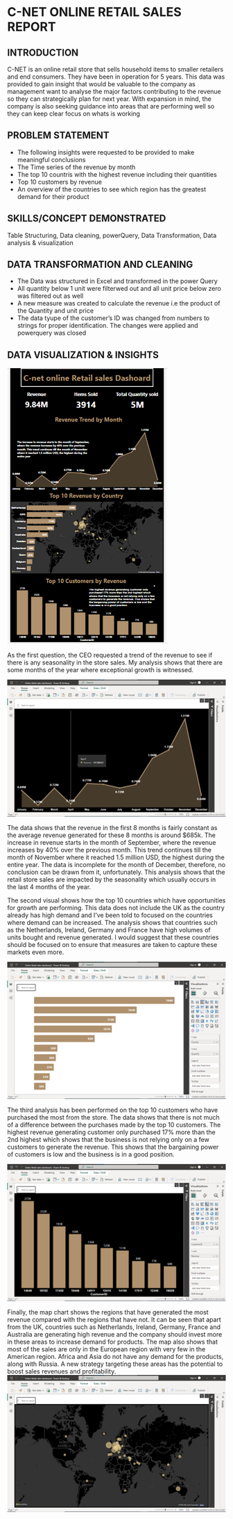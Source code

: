 # C-NET ONLINE RETAIL SALES REPORT  

## INTRODUCTION

C-NET is an online retail store that sells household items to smaller retailers and end consumers. They have been in operation for 5 years. This data was provided to gain insight that would be valuable to the company as management want to analyse the major factors contributing to the revenue so they can strategically plan for next year. With expansion in mind, the company is also seeking guidance into areas that are performing well so they can keep clear focus on whats is working  

## PROBLEM STATEMENT

- The following insights were requested to be provided to make meaningful conclusions 
- The Time series of the revenue by month
- The top 10 countris with the highest revenue including their quantities
- Top 10 customers by revenue
- An overview of the countries to see which region has the greatest demand for their product 

## SKILLS/CONCEPT DEMONSTRATED

Table Structuring, Data cleaning, powerQuery, Data Transformation, Data analysis & visualization 

## DATA TRANSFORMATION AND CLEANING

- The Data was structured in Excel and transformed in the power Query
- All quantity below 1 unit were filterwed out and all unit price below zero was filtered out as well
- A new measure was created to calculate the revenue i.e the product of the Quantity and unit price
- The data tyupe of the customer’s ID was changed from numbers to strings for proper identification. The changes were applied   and powerquery was closed 

## DATA VISUALIZATION & INSIGHTS 
![](C-net_Online_Retail_Dashboard.png)

As the first question, the CEO  requested a trend of the revenue to see if there is any seasonality in the store sales. My analysis shows that there are some months of the year where exceptional growth is witnessed. 

![](C-net_Revenue_Viz.png)

The data shows that the revenue in the first 8 months is fairly constant as the average revenue generated for these 8 months is around $685k. The increase in revenue starts in the month of September, where the revenue increases by 40% over the previous month. This trend continues till the month of November where it reached 1.5 million USD, the highest during the entire year. The data is incomplete for the month of December, therefore, no conclusion can be drawn from it, unfortunately. This analysis shows that the retail store sales are impacted by the seasonality which usually occurs in the last 4 months of the year. 

The second visual shows how the top 10 countries which have opportunities for growth are performing. This data does not include the UK as the country already has high demand and I’ve been told to focused on the countries where demand can be increased. The analysis shows that countries such as the Netherlands, Ireland, Germany and France have high volumes of units bought and revenue generated. I would suggest that these countries should be focused on to ensure that measures are taken to capture these markets even more. 

![](Top_10_Countries_highest_demand.png)

The third analysis has been performed on the top 10 customers who have purchased the most from the store. The data shows that there is not much of a difference between the purchases made by the top 10 customers. The highest revenue generating customer only purchased 17% more than the 2nd highest which shows that the business is not relying only on a few customers to generate the revenue. This shows that the bargaining power of customers is low and the business is in a good position. 

![](Top_10_customer_by_Revenue.png)

Finally, the map chart shows the regions that have generated the most revenue compared with the regions that have not. It can be seen that apart from the UK, countries such as Netherlands, Ireland, Germany, France and Australia are generating high revenue and the company should invest more in these areas to increase demand for products. The map also shows that most of the sales are only in the European region with very few in the American region. Africa and Asia do not have any demand for the products, along with Russia. A new strategy targeting these areas has the potential to boost sales revenues and profitability.
![](C-net_Top_Demanding_Region_Map%20Viz.png)

